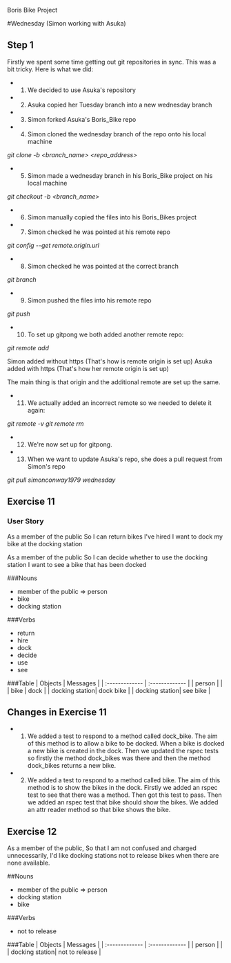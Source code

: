 Boris Bike Project

#Wednesday (Simon working with Asuka)

## Step 1
Firstly we spent some time getting out git repositories in sync.
This was a bit tricky. Here is what we did:

- 1. We decided to use Asuka's repository
- 2. Asuka copied her Tuesday branch into a new wednesday branch
- 3. Simon forked Asuka's Boris_Bike repo
- 4. Simon cloned the wednesday branch of the repo onto his local machine

*git clone -b <branch_name> <repo_address>*

- 5. Simon made a wednesday branch in his Boris_Bike project on his local machine

*git checkout -b <branch_name>*

- 6. Simon manually copied the files into his Boris_Bikes project
- 7. Simon checked he was pointed at his remote repo

*git config --get remote.origin.url*

- 8. Simon checked he was pointed at the correct branch

*git branch*

- 9. Simon pushed the files into his remote repo

*git push*

- 10. To set up gitpong we both added another remote repo:

*git remote add <pair name> <URL to pair partners repo>*

Simon added without https (That's how is remote origin is set up)
Asuka added with https (That's how her remote origin is set up)

The main thing is that origin and the additional remote are set up the same.

- 11. We actually added an incorrect remote so we needed to delete it again:

*git remote -v*
*git remote rm <remote name>*

- 12. We're now set up for gitpong.

- 13. When we want to update Asuka's repo, she does a pull request from Simon's repo

*git pull simonconway1979 wednesday*


## Exercise 11

### User Story

As a member of the public
So I can return bikes I've hired
I want to dock my bike at the docking station

As a member of the public
So I can decide whether to use the docking station
I want to see a bike that has been docked

###Nouns
- member of the public => person
- bike
- docking station

###Verbs
- return
- hire
- dock
- decide
- use
- see

###Table
| Objects        | Messages       |
| :------------- | :------------- |
| person         |                |
| bike           | dock           |
| docking station| dock  bike     |
| docking station| see  bike      |


## Changes in Exercise 11

- 1. We added a test to respond to a method called dock_bike.
The aim of this method is to allow a bike to be docked.
When a bike is docked a new bike is created in the dock.
Then we updated the rspec tests so firstly the method dock_bikes was there and then the method dock_bikes returns a new bike.

- 2. We added a test to respond to a method called bike. The aim of this method is to show the bikes in the dock.
Firstly we added an rspec test to see that there was a method. Then got this test to pass.
Then we added an rspec test that bike should show the bikes.
We added an attr reader method so that bike shows the bike.


## Exercise 12

As a member of the public,
So that I am not confused and charged unnecessarily,
I'd like docking stations not to release bikes when there are none available.

##Nouns
- member of the public => person
- docking station
- bike

###Verbs
- not to release

###Table
| Objects        | Messages       |
| :------------- | :------------- |
| person         |                |
| docking station| not to release |
  

